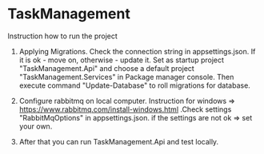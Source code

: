 # TaskManagement

Instruction how to run the project

1. Applying Migrations. Check the connection string in appsettings.json. If it is ok - move on, otherwise - update it. Set as startup project 
   "TaskManagement.Api" and choose a default project "TaskManagement.Services" in Package manager console. Then execute command "Update-Database" 
   to roll migrations for database.

2. Configure rabbitmq on local computer. Instruction for windows => https://www.rabbitmq.com/install-windows.html .Check settings "RabbitMqOptions" 
   in appsettings.json. if the settings are not ok => set your own.
   
3. After that you can run TaskManagement.Api and test locally.
